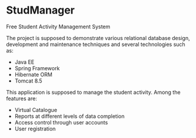 # StudManager
Free Student Activity Management System

The project is supposed to demonstrate various relational database design, development and maintenance techniques and several technologies such as:
 - Java EE
 - Spring Framework
 - Hibernate ORM
 - Tomcat 8.5
 
This application is supposed to manage the student activity. Among the features are:
 - Virtual Catalogue
 - Reports at different levels of data completion
 - Access control through user accounts
 - User registration
